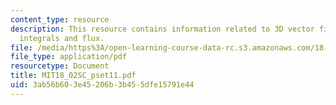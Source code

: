 ```yaml
---
content_type: resource
description: This resource contains information related to 3D vector fields, surface
  integrals and flux.
file: /media/https%3A/open-learning-course-data-rc.s3.amazonaws.com/18-02sc-multivariable-calculus-fall-2010/3ab56b603e45206b3b455dfe15791e44_MIT18_02SC_pset11.pdf
file_type: application/pdf
resourcetype: Document
title: MIT18_02SC_pset11.pdf
uid: 3ab56b60-3e45-206b-3b45-5dfe15791e44
---
```

